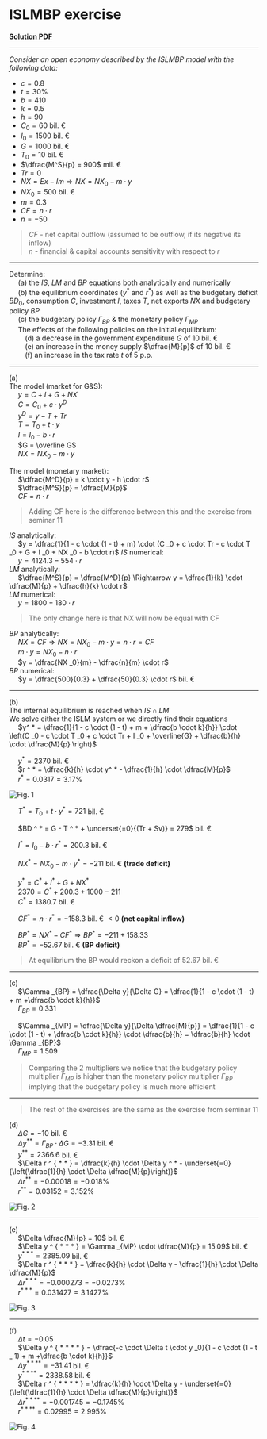 # ISLMBP exercise

<ins>[**Solution PDF**](./seminar%20pdfs/S12.%20ISLMBP%20Exercise.pdf)

---
*Consider an open economy described by the ISLMBP model with the following data:*  
- $c = 0.8$
- $t = 30\%$
- $b = 410$
- $k = 0.5$
- $h = 90$
- $C _0 = 60$ bil. &euro;
- $I _0 = 1500$ bil. &euro;
- $G = 1000$ bil. &euro;
- $T _0 = 10$ bil. &euro;
- $\dfrac{M^S}{p} = 900$ mil. &euro;
- $Tr = 0$
- $NX = Ex - Im \Rightarrow NX = NX _0 - m \cdot y$
- $NX _0 = 500$ bil. &euro;
- $m = 0.3$
- $CF = n \cdot r$
- $n = -50$
> $CF$ - net capital outflow (assumed to be outflow, if its negative its inflow)  
> $n$ - financial & capital accounts sensitivity with respect to $r$  

---

Determine:  
&emsp; (a) the $IS$, $LM$ and $BP$ equations both analytically and numerically  
&emsp; (b) the equilibrium coordinates ($y ^ *$ and $r ^ *$) as well as the budgetary deficit $BD _0$, consumption $C$, investment $I$, taxes $T$, net exports $NX$ and budgetary policy $BP$  
&emsp; (c) the budgetary policy $\Gamma _{BP}$ & the monetary policy $\Gamma _{MP}$  
&emsp; The effects of the following policies on the initial equilibrium:  
&emsp;&emsp; (d) a decrease in the government expenditure $G$ of $10$ bil. &euro;  
&emsp;&emsp; (e) an increase in the money supply $\dfrac{M}{p}$ of $10$ bil. &euro;  
&emsp;&emsp; (f) an increase in the tax rate $t$ of $5$ p.p.  

---

(a)  
The model (market for G&S):  
&emsp; $y = C + I + G + NX$  
&emsp; $C = C _0 + c \cdot y ^D$  
&emsp; $y ^D = y - T + Tr$  
&emsp; $T = T _0 + t \cdot y$  
&emsp; $I = I _0 - b \cdot r$  
&emsp; $G = \overline G$  
&emsp; $NX = NX _0 - m \cdot y$  

The model (monetary market):  
&emsp; $\dfrac{M^D}{p} = k \cdot y - h \cdot r$  
&emsp; $\dfrac{M^S}{p} = \dfrac{M}{p}$  
&emsp; $CF = n \cdot r$  
> Adding CF here is the difference between this and the exercise from seminar 11

$IS$ analytically:  
&emsp; $y = \dfrac{1}{1 - c \cdot (1 - t) + m} \cdot (C _0 + c \cdot Tr - c \cdot T _0 + G + I _0 + NX _0 - b \cdot r)$
$IS$ numerical:  
&emsp; $y = 4124.3 - 554 \cdot r$  
$LM$ analytically:  
&emsp; $\dfrac{M^S}{p} = \dfrac{M^D}{p} \Rightarrow y = \dfrac{1}{k} \cdot \dfrac{M}{p} + \dfrac{h}{k} \cdot r$  
$LM$ numerical:  
&emsp; $y = 1800 + 180 \cdot r$  
> The only change here is that NX will now be equal with CF  

$BP$ analytically:  
&emsp; $NX = CF \Rightarrow NX = NX _0 - m \cdot y = n \cdot r = CF$  
&emsp; $m \cdot y = NX _0 - n \cdot r$  
&emsp; $y = \dfrac{NX _0}{m} - \dfrac{n}{m} \cdot r$  
$BP$ numerical:  
&emsp; $y = \dfrac{500}{0.3} + \dfrac{50}{0.3} \cdot r$ bil. &euro;

---

(b)  
The internal equilibrium is reached when $IS \cap LM$  
We solve either the ISLM system or we directly find their equations  
&emsp; $y^ * = \dfrac{1}{1 - c \cdot (1 - t) + m + \dfrac{b \cdot k}{h}} \cdot \left(C _0 - c \cdot T _0 + c \cdot Tr + I _0 + \overline{G} + \dfrac{b}{h} \cdot \dfrac{M}{p} \right)$  

&emsp; $y ^ * = 2370$ bil. &euro;    
&emsp; $r ^ * = \dfrac{k}{h} \cdot y^ * - \dfrac{1}{h} \cdot \dfrac{M}{p}$  
&emsp; $r ^ * = 0.0317 = 3.17\%$  

![Fig. 1](images/S12.%20Fig1.png)

&emsp; $T ^ * = T _0 + t \cdot y ^ * = 721$ bil. &euro;

&emsp; $BD ^ * = G - T ^ * + \underset{=0}{(Tr + Sv)} = 279$ bil. &euro;  

&emsp; $I ^ * = I _0 - b \cdot r ^ * = 200.3$ bil. &euro;  

&emsp; $NX ^ * = NX _0 - m \cdot y ^ * = -211$ bil. &euro; **(trade deficit)**  

&emsp; $y ^ * = C ^ * + I ^ * + G + NX ^ *$  
&emsp; $2370 = C ^ * + 200.3 + 1000 - 211$  
&emsp; $C ^ * = 1380.7$ bil. &euro;  

&emsp; $CF ^ * = n \cdot r ^ * = -158.3$ bil. &euro; $< 0$ **(net capital inflow)**  

&emsp; $BP ^ * = NX ^ * - CF ^ * \Rightarrow BP ^ * = -211 + 158.33$  
&emsp; $BP ^ * = -52.67$ bil. &euro; **(BP deficit)**  

> At equilibrium the BP would reckon a deficit of $52.67$ bil. &euro;

---

(c)  
&emsp; $\Gamma _{BP} = \dfrac{\Delta y}{\Delta G} = \dfrac{1}{1 - c \cdot (1 - t) + m +\dfrac{b \cdot k}{h}}$  
&emsp; $\Gamma _{BP} = 0.331$  

&emsp; $\Gamma _{MP} = \dfrac{\Delta y}{\Delta \dfrac{M}{p}} = \dfrac{1}{1 - c \cdot (1 - t) + \dfrac{b \cdot k}{h}} \cdot \dfrac{b}{h} = \dfrac{b}{h} \cdot \Gamma _{BP}$  
&emsp; $\Gamma _{MP} = 1.509$  
> Comparing the 2 multipliers we notice that the budgetary policy multiplier $\Gamma _{MP}$ is higher than the monetary policy multiplier $\Gamma _{BP}$ implying that the budgetary policy is much more efficient

---

> The rest of the exercises are the same as the exercise from seminar 11

(d)  
&emsp; $\Delta G = -10$ bil. &euro;  
&emsp; $\Delta y ^ { * * } = \Gamma _{BP} \cdot \Delta G = -3.31$ bil. &euro;  
&emsp; $y ^ { * * } = 2366.6$ bil. &euro;  
&emsp; $\Delta r ^ { * * } = \dfrac{k}{h} \cdot \Delta y ^ * - \underset{=0}{\left(\dfrac{1}{h} \cdot \Delta \dfrac{M}{p}\right)}$  
&emsp; $\Delta r ^ { * * } = -0.00018 = -0.018\%$  
&emsp; $r ^ { * * } = 0.03152 = 3.152\%$  

![Fig. 2](images/S12.%20Fig2.png)

---

(e)  
&emsp; $\Delta \dfrac{M}{p} = 10$ bil. &euro;  
&emsp; $\Delta y ^ { * * * } = \Gamma _{MP} \cdot \dfrac{M}{p} = 15.09$ bil. &euro;  
&emsp; $y ^ { * * * } = 2385.09$ bil. &euro;  
&emsp; $\Delta r ^ { * * * } = \dfrac{k}{h} \cdot \Delta y - \dfrac{1}{h} \cdot \Delta \dfrac{M}{p}$  
&emsp; $\Delta r ^ { * * * } = -0.000273 = -0.0273\%$  
&emsp; $r ^ { * * * } = 0.031427 = 3.1427\%$  

![Fig. 3](images/S12.%20Fig3.png)

---

(f)  
&emsp; $\Delta t = -0.05$  
&emsp; $\Delta y ^ { * * * * } = \dfrac{-c \cdot \Delta t \cdot y _0}{1 - c \cdot (1 - t _ 1) + m +\dfrac{b \cdot k}{h}}$  
&emsp; $\Delta y ^ { * * * * } = -31.41$ bil. &euro;  
&emsp; $y ^ { * * * * } = 2338.58$ bil. &euro;  
&emsp; $\Delta r ^ { * * * * } = \dfrac{k}{h} \cdot \Delta y - \underset{=0}{\left(\dfrac{1}{h} \cdot \Delta \dfrac{M}{p}\right)}$  
&emsp; $\Delta r ^ { * * * * } = -0.001745 = -0.1745\%$  
&emsp; $r ^ { * * * * } = 0.02995 = 2.995\%$  

![Fig. 4](images/S12.%20Fig4.png)